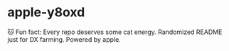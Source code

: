 ﻿# apple-y8oxd

🐱 Fun fact: Every repo deserves some cat energy.
Randomized README just for DX farming.
Powered by apple.
